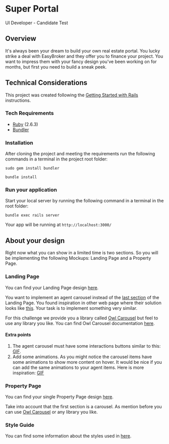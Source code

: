 # Super Portal
UI Developer - Candidate Test

## Overview
It's always been your dream to build your own real estate portal. 
You lucky strike a deal with EasyBroker and they offer you to finance your project.
You want to impress them with your fancy design you've been working on for months, 
but first you need to build a sneak peek.

## Technical Considerations
This project was created following the [Getting Started with Rails](https://guides.rubyonrails.org/getting_started.html) 
instructions.

### Tech Requirements
- [Ruby](https://www.ruby-lang.org/es/documentation/installation/) (2.6.3)
- [Bundler](https://bundler.io/gemfile.html)

### Installation 
After cloning the project and meeting the requirements run the following commands in a terminal
in the project root folder:

`sudo gem install bundler`

`bundle install`

### Run your application 
Start your local server by running the following command in a terminal in the root folder:

`bundle exec rails server`

Your app will be running at `http://localhost:3000/`

## About your design
Right now what you can show in a limited time is two sections. 
So you will be implementing the following Mockups: Landing Page and a Property Page.

### Landing Page
You can find your Landing Page design [here](mockups/landing). 

You want to implement an agent carousel instead of the [last section](/mockups/landing/section%20to%20replace.png) of 
the Landing Page. You found inspiration in other web page where their solution looks like 
[this](/mockups/landing/agent%20carousel.png). Your task is to implement something very similar.

For this challenge we provide you a library called [Owl Carousel](/vendor/javascript/OwlCarousel2) 
but feel to use any library you like. You can find Owl Carousel documentation [here](https://owlcarousel2.github.io/OwlCarousel2/).

#### Extra points
1. The agent carousel must have some interactions buttons similar to this: [GIF](http://g.recordit.co/Y5X0m1drDC.gif).
2. Add some animations. As you might notice the carousel items have some animations to show more content on hover.
It would be nice if you can add the same animations to your agent items. Here is more inspiration: [GIF](http://g.recordit.co/Xf5Sd0YDkC.gif)

### Property Page
You can find your single Property Page design [here](mockups/property). 

Take into account that the first section is a carousel. As mention before you can use [Owl Carousel](/vendor/javascript/OwlCarousel2)
or any library you like.

### Style Guide
You can find some information about the styles used in [here](style-guide.md).
